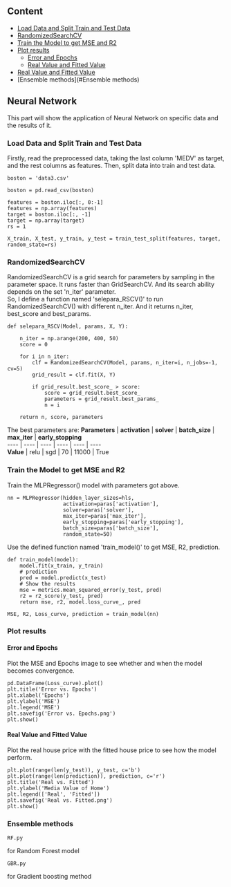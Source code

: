 
## Content
* [Load Data and Split Train and Test Data](#Load-Data-and-Split-Train-and-Test-Data)  
* [RandomizedSearchCV](#RandomizedSearchCV)  
* [Train the Model to get MSE and R2](#Train-the-Model-to-get-MSE-and-R2)  
* [Plot results](#Plot-results)  
  * [Error and Epochs](#Error-and-Epochs)  
  * [Real Value and Fitted Value](#Real-Value-and-Fitted-Value) 
* [Real Value and Fitted Value](#Real-Value-and-Fitted-Value) 
* [Ensemble methods](#Ensemble methods)  

## Neural Network
This part will show the application of Neural Network on specific data and the results of it.

### Load Data and Split Train and Test Data
Firstly, read the preprocessed data, taking the last column 'MEDV' as target, and the rest columns as features.
Then, split data into train and test data.

```
boston = 'data3.csv'

boston = pd.read_csv(boston)

features = boston.iloc[:, 0:-1]
features = np.array(features)
target = boston.iloc[:, -1]
target = np.array(target)
rs = 1

X_train, X_test, y_train, y_test = train_test_split(features, target, random_state=rs)
```

### RandomizedSearchCV
RandomizedSearchCV is a grid search for parameters by sampling in the parameter space. It runs faster than GridSearchCV.
And its search ability depends on the set 'n_iter' parameter.  
So, I define a function named 'selepara_RSCV()' to run RandomizedSearchCV() with different n_iter.
And it returns n_iter, best_score and best_params.

```
def selepara_RSCV(Model, params, X, Y):

    n_iter = np.arange(200, 400, 50)
    score = 0

    for i in n_iter:
        clf = RandomizedSearchCV(Model, params, n_iter=i, n_jobs=-1, cv=5)
        grid_result = clf.fit(X, Y)

        if grid_result.best_score_ > score:
            score = grid_result.best_score_
            parameters = grid_result.best_params_
            n = i

    return n, score, parameters
```  
The best parameters are:
**Parameters** | **activation** | **solver** | **batch_size** |  **max_iter** |  **early_stopping**  
---- | ---- | ---- | ---- | ---- | ----  
**Value** | relu | sgd | 70 | 11000 | True  

### Train the Model to get MSE and R2
Train the MLPRegressor() model with parameters got above.
```
nn = MLPRegressor(hidden_layer_sizes=hls,
                  activation=paras['activation'],
                  solver=paras['solver'],
                  max_iter=paras['max_iter'],
                  early_stopping=paras['early_stopping'],
                  batch_size=paras['batch_size'],
                  random_state=50)
```
Use the defined function named 'train_model()' to get MSE, R2, prediction.
```
def train_model(model):
    model.fit(x_train, y_train)
    # prediction
    pred = model.predict(x_test)
    # Show the results
    mse = metrics.mean_squared_error(y_test, pred)
    r2 = r2_score(y_test, pred)
    return mse, r2, model.loss_curve_, pred
```
```
MSE, R2, Loss_curve, prediction = train_model(nn)
```

### Plot results

#### Error and Epochs
Plot the MSE and Epochs image to see whether and when the model becomes convergence.
```
pd.DataFrame(Loss_curve).plot()
plt.title('Error vs. Epochs')
plt.xlabel('Epochs')
plt.ylabel('MSE')
plt.legend('MSE')
plt.savefig('Error vs. Epochs.png')
plt.show()
```

#### Real Value and Fitted Value
Plot the real house price with the fitted house price to see how the model perform.
```
plt.plot(range(len(y_test)), y_test, c='b')
plt.plot(range(len(prediction)), prediction, c='r')
plt.title('Real vs. Fitted')
plt.ylabel('Media Value of Home')
plt.legend(['Real', 'Fitted'])
plt.savefig('Real vs. Fitted.png')
plt.show()
```

### Ensemble methods
```
RF.py 
```
for Random Forest model  
```
GBR.py 
```
for Gradient boosting method
